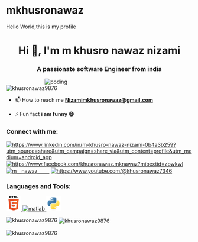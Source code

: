 # mkhusronawaz
Hello World,this is my profile
<h1 align="center">Hi 👋, I'm m khusro nawaz nizami</h1>
<h3 align="center">A passionate software Engineer from india</h3>

<img align="right" alt="coding" width="400" scr="https://user-images.githubusercontent.com/55389276/140866485-8fb1c876-9a8f-4d6a-98dc-08c4981eaf70.gif">

<p align="left"> <img src="https://komarev.com/ghpvc/?username=khusronawaz9876&label=Profile%20views&color=0e75b6&style=flat" alt="khusronawaz9876" /> </p>

- 📫 How to reach me **Nizamimkhusronawaz@gmail.com**

- ⚡ Fun fact **i am funny 😅**

<h3 align="left">Connect with me:</h3>
<p align="left">
<a href="https://linkedin.com/in/https://www.linkedin.com/in/m-khusro-nawaz-nizami-0b4a3b259?utm_source=share&utm_campaign=share_via&utm_content=profile&utm_medium=android_app" target="blank"><img align="center" src="https://raw.githubusercontent.com/rahuldkjain/github-profile-readme-generator/master/src/images/icons/Social/linked-in-alt.svg" alt="https://www.linkedin.com/in/m-khusro-nawaz-nizami-0b4a3b259?utm_source=share&utm_campaign=share_via&utm_content=profile&utm_medium=android_app" height="30" width="40" /></a>
<a href="https://fb.com/https://www.facebook.com/khusronawaz.mknawaz?mibextid=zbwkwl" target="blank"><img align="center" src="https://raw.githubusercontent.com/rahuldkjain/github-profile-readme-generator/master/src/images/icons/Social/facebook.svg" alt="https://www.facebook.com/khusronawaz.mknawaz?mibextid=zbwkwl" height="30" width="40" /></a>
<a href="https://instagram.com/m__nawaz_____" target="blank"><img align="center" src="https://raw.githubusercontent.com/rahuldkjain/github-profile-readme-generator/master/src/images/icons/Social/instagram.svg" alt="m__nawaz_____" height="30" width="40" /></a>
<a href="https://www.youtube.com/c/https://www.youtube.com/@khusronawaz7346" target="blank"><img align="center" src="https://raw.githubusercontent.com/rahuldkjain/github-profile-readme-generator/master/src/images/icons/Social/youtube.svg" alt="https://www.youtube.com/@khusronawaz7346" height="30" width="40" /></a>
</p>

<h3 align="left">Languages and Tools:</h3>
<p align="left"> <a href="https://www.w3.org/html/" target="_blank" rel="noreferrer"> <img src="https://raw.githubusercontent.com/devicons/devicon/master/icons/html5/html5-original-wordmark.svg" alt="html5" width="40" height="40"/> </a> <a href="https://www.mathworks.com/" target="_blank" rel="noreferrer"> <img src="https://upload.wikimedia.org/wikipedia/commons/2/21/Matlab_Logo.png" alt="matlab" width="40" height="40"/> </a> <a href="https://www.python.org" target="_blank" rel="noreferrer"> <img src="https://raw.githubusercontent.com/devicons/devicon/master/icons/python/python-original.svg" alt="python" width="40" height="40"/> </a> </p>

<p><img align="left" src="https://github-readme-stats.vercel.app/api/top-langs?username=khusronawaz9876&show_icons=true&locale=en&layout=compact" alt="khusronawaz9876" /></p>

<p>&nbsp;<img align="center" src="https://github-readme-stats.vercel.app/api?username=khusronawaz9876&show_icons=true&locale=en" alt="khusronawaz9876" /></p>

<p><img align="center" src="https://github-readme-streak-stats.herokuapp.com/?user=khusronawaz9876&" alt="khusronawaz9876" /></p>

